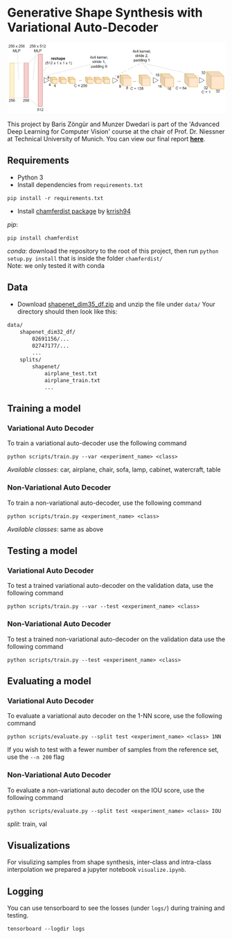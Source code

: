 # Generative Shape Synthesis with Variational Auto-Decoder

<p align="center"><img src="./docs/network.png"></p>

This project by Baris Zöngür and Munzer Dwedari is part of the 'Advanced Deep Learning for Computer Vision' course at the chair of Prof. Dr. Niessner at Technical University of Munich. You can view our final report [**here**](./docs/Generative_Shape_Synthesis_VAD.pdf).

## Requirements
- Python 3
- Install dependencies from ```requirements.txt```  

```shell 
pip install -r requirements.txt
```
- Install [chamferdist package](https://github.com/krrish94/chamferdist) by [krrish94](https://github.com/krrish94)  

*pip*: 
```shell 
pip install chamferdist
``` 
*conda*: download the repository to the root of this project, then run ```python setup.py install``` that is inside the folder ```chamferdist/```  
Note: we only tested it with conda

## Data
- Download [shapenet_dim35_df.zip](https://drive.google.com/file/d/1-0WDifB7km53JgfsTSEjxIXTakFilEEE/view?usp=sharing) and unzip the file under ```data/```
Your directory should then look like this:
```
data/
    shapenet_dim32_df/
        02691156/...
        02747177/...
        ...
    splits/
        shapenet/
            airplane_test.txt
            airplane_train.txt
            ...
```

## Training a model
### Variational Auto Decoder
To train a variational auto-decoder use the following command  
```shell
python scripts/train.py --var <experiment_name> <class>
```  
*Available classes*: car, airplane, chair, sofa, lamp, cabinet, watercraft, table
### Non-Variational Auto Decoder
To train a non-variational auto-decoder, use the following command  
```shell 
python scripts/train.py <experiment_name> <class>
```  
*Available classes*: same as above

## Testing a model
### Variational Auto Decoder
To test a trained variational auto-decoder on the validation data, use the following command  
```shell
python scripts/train.py --var --test <experiment_name> <class> 
```  
### Non-Variational Auto Decoder
To test a trained non-variational auto-decoder on the validation data use the following command  
```shell
python scripts/train.py --test <experiment_name> <class> 
```  

## Evaluating a model
### Variational Auto Decoder
To evaluate a variational auto decoder on the 1-NN score, use the following command  
```shell
python scripts/evaluate.py --split test <experiment_name> <class> 1NN 
```  
If you wish to test with a fewer number of samples from the reference set, use the ```--n 200``` flag  
### Non-Variational Auto Decoder
To evaluate a non-variational auto decoder on the IOU score, use the following command  
```shell
python scripts/evaluate.py --split test <experiment_name> <class> IOU 
```  
*split*: train, val

## Visualizations
For visulizing samples from shape synthesis, inter-class and intra-class interpolation we prepared a jupyter notebook ```visualize.ipynb```.

## Logging
You can use tensorboard to see the losses (under ```logs/```) during training and testing.    
```shel
tensorboard --logdir logs
```
